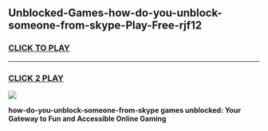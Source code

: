 
## Unblocked-Games-how-do-you-unblock-someone-from-skype-Play-Free-rjf12
<h3>
<a href="https://premium76.site?title=how-do-you-unblock-someone-from-skype&ref=23A">CLICK TO PLAY</a></h3>
<hr>

<h3>
<a href="https://premium76.site?title=how-do-you-unblock-someone-from-skype&ref=23A">CLICK 2 PLAY</a>
  
</h3>

<a href="https://premium76.site?title=how-do-you-unblock-someone-from-skype&ref=23A"><img src="https://clearcache.store/games.png"></a>


**how-do-you-unblock-someone-from-skype games unblocked: Your Gateway to Fun and Accessible Online Gaming**
